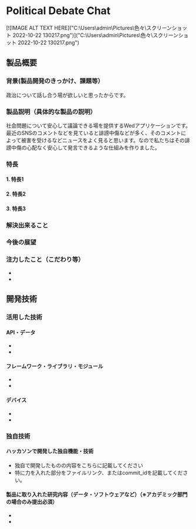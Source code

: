 # Political Debate Chat


[![IMAGE ALT TEXT HERE]("C:\Users\admin\Pictures\色々\スクリーンショット 2022-10-22 130217.png")]("C:\Users\admin\Pictures\色々\スクリーンショット 2022-10-22 130217.png")

## 製品概要
### 背景(製品開発のきっかけ、課題等）
政治について話し合う場が欲しいと思ったからです。
### 製品説明（具体的な製品の説明）
社会問題について安心して議論できる場を提供するWedアプリケーションです。
最近のSNSのコメントなどを見ていると誹謗中傷などが多く、そのコメントによって被害を受けるなどニュースをよく見ると思います。なので私たちはその誹謗中傷の心配なく安心して発言できるような仕組みを作りました。
### 特長
#### 1. 特長1
#### 2. 特長2
#### 3. 特長3

### 解決出来ること
### 今後の展望
### 注力したこと（こだわり等）
* 
* 

## 開発技術
### 活用した技術
#### API・データ
* 
* 

#### フレームワーク・ライブラリ・モジュール
* 
* 

#### デバイス
* 
* 

### 独自技術
#### ハッカソンで開発した独自機能・技術
* 独自で開発したものの内容をこちらに記載してください
* 特に力を入れた部分をファイルリンク、またはcommit_idを記載してください。

#### 製品に取り入れた研究内容（データ・ソフトウェアなど）（※アカデミック部門の場合のみ提出必須）
* 
* 
